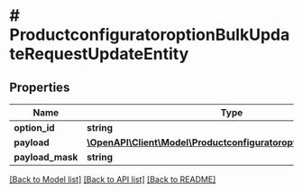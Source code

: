 # # ProductconfiguratoroptionBulkUpdateRequestUpdateEntity


## Properties 


Name | Type | Description | Notes
------------ | ------------- | ------------- | -------------
**option_id**| **string** |   | [optional]
**payload**| [**\OpenAPI\Client\Model\ProductconfiguratoroptionUpdatePayload**](ProductconfiguratoroptionUpdatePayload.md) |   | [optional]
**payload_mask**| **string** |   | [optional]


[[Back to Model list]](../../README.md#models) [[Back to API list]](../../README.md#endpoints) [[Back to README]](../../README.md)

